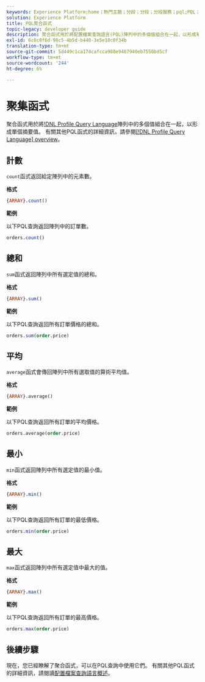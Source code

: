 ```yaml
---
keywords: Experience Platform;home；熱門主題；分段；分段；分段服務；pql;PQL；配置檔案查詢語言；聚合函式；聚合；
solution: Experience Platform
title: PQL聚合函式
topic-legacy: developer guide
description: 聚合函式用於將配置檔案查詢語言(PQL)陣列中的多個值組合在一起，以形成單個摘要值。
exl-id: 6c0c0f6d-98c5-4b5d-b440-3e5e18c0f34b
translation-type: tm+mt
source-git-commit: 5d449c1ca174cafcca988e9487940eb7550bd5cf
workflow-type: tm+mt
source-wordcount: '244'
ht-degree: 6%

---
```


# 聚集函式

聚合函式用於將[!DNL Profile Query Language](PQL)陣列中的多個值組合在一起，以形成單個摘要值。 有關其他PQL函式的詳細資訊，請參閱[[!DNL Profile Query Language] overview](./overview.md)。

## 計數

`count`函式返回給定陣列中的元素數。

**格式**

```sql
{ARRAY}.count()
```

**範例**

以下PQL查詢返回陣列中的訂單數。

```sql
orders.count()
```

## 總和

`sum`函式返回陣列中所有選定值的總和。

**格式**

```sql
{ARRAY}.sum()
```

**範例**

以下PQL查詢返回所有訂單價格的總和。

```sql
orders.sum(order.price)
```

## 平均

`average`函式會傳回陣列中所有選取值的算術平均值。

**格式**

```sql
{ARRAY}.average()
```

**範例**

以下PQL查詢返回所有訂單的平均價格。

```sql
orders.average(order.price)
```

## 最小

`min`函式返回陣列中所有選定值的最小值。

**格式**

```sql
{ARRAY}.min()
```

**範例**

以下PQL查詢返回所有訂單的最低價格。

```sql
orders.min(order.price)
```

## 最大

`max`函式返回陣列中所有選定值中最大的值。

**格式**

```sql
{ARRAY}.max()
```

**範例**

以下PQL查詢返回所有訂單的最高價格。

```sql
orders.max(order.price)
```

## 後續步驟

現在，您已經瞭解了聚合函式，可以在PQL查詢中使用它們。 有關其他PQL函式的詳細資訊，請閱讀[配置檔案查詢語言概述](./overview.md)。
